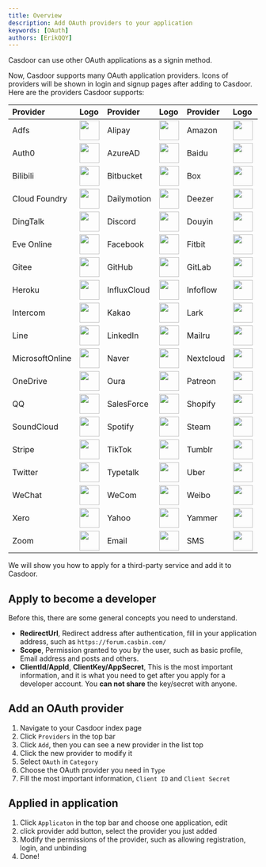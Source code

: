 ```yaml
---
title: Overview
description: Add OAuth providers to your application
keywords: [OAuth]
authors: [ErikQQY]
---
```


Casdoor can use other OAuth applications as a signin method.

Now, Casdoor supports many OAuth application providers. Icons of providers will be shown in login and signup pages after adding to Casdoor. Here are the providers Casdoor supports:

| Provider | Logo | Provider | Logo | Provider | Logo | Provider | Logo |
| :---- | :---- | :---- | :---- | :---- | :---- | :---- | :---- |
| Adfs | <img src="https://cdn.casbin.org/img/social_adfs.png" width="40" /> | Alipay | <img src="https://cdn.casbin.org/img/social_alipay.png" width="40" /> | Amazon | <img src="https://cdn.casbin.org/img/social_amazon.png" width="40" /> | Apple | <img src="https://cdn.casbin.org/img/social_apple.png" width="40" /> |
| Auth0 | <img src="https://cdn.casbin.org/img/social_auth0.png" width="40" /> | AzureAD | <img src="https://cdn.casbin.org/img/social_azuread.png" width="40" /> | Baidu | <img src="https://cdn.casbin.org/img/social_baidu.png" width="40" /> | Battle.net | <img src="https://cdn.casbin.org/img/social_battlenet.png" width="40" /> |
| Bilibili | <img src="https://cdn.casbin.org/img/social_bilibili.png" width="40" /> | Bitbucket | <img src="https://cdn.casbin.org/img/social_bitbucket.png" width="40" /> | Box | <img src="https://cdn.casbin.org/img/social_box.png" width="40" /> | Casdoor | <img src="https://cdn.casbin.org/img/social_casdoor.png" width="40" /> |
| Cloud Foundry | <img src="https://cdn.casbin.org/img/social_cloudfoundry.png" width="40" /> | Dailymotion | <img src="https://cdn.casbin.org/img/social_dailymotion.png" width="40" /> | Deezer | <img src="https://cdn.casbin.org/img/social_deezer.png" width="40" /> | DigitalOcean | <img src="https://cdn.casbin.org/img/social_digitalocean.png" width="40" /> |
| DingTalk | <img src="https://cdn.casbin.org/img/social_dingtalk.png" width="40" /> | Discord | <img src="https://cdn.casbin.org/img/social_discord.png" width="40" /> | Douyin | <img src="https://cdn.casbin.org/img/social_douyin.png" width="40" /> | Dropbox | <img src="https://cdn.casbin.org/img/social_dropbox.png" width="40" /> |
| Eve Online | <img src="https://cdn.casbin.org/img/social_eveonline.png" width="40" /> | Facebook | <img src="https://cdn.casbin.org/img/social_facebook.png" width="40" /> | Fitbit | <img src="https://cdn.casbin.org/img/social_fitbit.png" width="40" /> | Gitea | <img src="https://cdn.casbin.org/img/social_gitea.png" width="40" /> |
| Gitee | <img src="https://cdn.casbin.org/img/social_gitee.png" width="40" /> | GitHub | <img src="https://cdn.casbin.org/img/social_github.png" width="40" /> | GitLab | <img src="https://cdn.casbin.org/img/social_gitlab.png" width="40" /> | Google | <img src="https://cdn.casbin.org/img/social_google.png" width="40" /> |
| Heroku | <img src="https://cdn.casbin.org/img/social_heroku.png" width="40" /> | InfluxCloud | <img src="https://cdn.casbin.org/img/social_influxcloud.png" width="40" /> | Infoflow | <img src="https://cdn.casbin.org/img/social_infoflow.png" width="40" /> | Instagram | <img src="https://cdn.casbin.org/img/social_instagram.png" width="40" /> |
| Intercom | <img src="https://cdn.casbin.org/img/social_intercom.png" width="40" /> | Kakao | <img src="https://cdn.casbin.org/img/social_kakao.png" width="40" /> | Lark | <img src="https://cdn.casbin.org/img/social_lark.png" width="40" /> | Lastfm | <img src="https://cdn.casbin.org/img/social_lastfm.png" width="40" /> |
| Line | <img src="https://cdn.casbin.org/img/social_line.png" width="40" /> | LinkedIn | <img src="https://cdn.casbin.org/img/social_linkedin.png" width="40" /> | Mailru | <img src="https://cdn.casbin.org/img/social_mailru.png" width="40" /> | Meetup | <img src="https://cdn.casbin.org/img/social_meetup.png" width="40" /> |
| MicrosoftOnline | <img src="https://cdn.casbin.org/img/social_microsoftonline.png" width="40" /> | Naver | <img src="https://cdn.casbin.org/img/social_naver.png" width="40" /> | Nextcloud | <img src="https://cdn.casbin.org/img/social_nextcloud.png" width="40" /> | Okta | <img src="https://cdn.casbin.org/img/social_okta.png" width="40" /> |
| OneDrive | <img src="https://cdn.casbin.org/img/social_onedrive.png" width="40" /> | Oura | <img src="https://cdn.casbin.org/img/social_oura.png" width="40" /> | Patreon | <img src="https://cdn.casbin.org/img/social_patreon.png" width="40" /> | Paypal | <img src="https://cdn.casbin.org/img/social_paypal.png" width="40" /> |
| QQ | <img src="https://cdn.casbin.org/img/social_qq.png" width="40" /> | SalesForce | <img src="https://cdn.casbin.org/img/social_salesforce.png" width="40" /> | Shopify | <img src="https://cdn.casbin.org/img/social_shopify.png" width="40" /> | Slack | <img src="https://cdn.casbin.org/img/social_slack.png" width="40" /> |
| SoundCloud | <img src="https://cdn.casbin.org/img/social_soundcloud.png" width="40" /> | Spotify | <img src="https://cdn.casbin.org/img/social_spotify.png" width="40" /> | Steam | <img src="https://cdn.casbin.org/img/social_steam.png" width="40" /> | Strava | <img src="https://cdn.casbin.org/img/social_strava.png" width="40" /> |
| Stripe | <img src="https://cdn.casbin.org/img/social_stripe.png" width="40" /> | TikTok | <img src="https://cdn.casbin.org/img/social_tiktok.png" width="40" /> | Tumblr | <img src="https://cdn.casbin.org/img/social_tumblr.png" width="40" /> | Twitch | <img src="https://cdn.casbin.org/img/social_twitch.png" width="40" /> |
| Twitter | <img src="https://cdn.casbin.org/img/social_twitter.png" width="40" /> | Typetalk | <img src="https://cdn.casbin.org/img/social_typetalk.png" width="40" /> | Uber | <img src="https://cdn.casbin.org/img/social_uber.png" width="40" /> | VK | <img src="https://cdn.casbin.org/img/social_vk.png" width="40" /> |
| WeChat | <img src="https://cdn.casbin.org/img/social_wechat.png" width="40" /> | WeCom | <img src="https://cdn.casbin.org/img/social_wecom.png" width="40" /> | Weibo | <img src="https://cdn.casbin.org/img/social_weibo.png" width="40" /> | Wepay | <img src="https://cdn.casbin.org/img/social_wepay.png" width="40" /> |
| Xero | <img src="https://cdn.casbin.org/img/social_xero.png" width="40" /> | Yahoo | <img src="https://cdn.casbin.org/img/social_yahoo.png" width="40" /> | Yammer | <img src="https://cdn.casbin.org/img/social_yammer.png" width="40" /> | Yandex | <img src="https://cdn.casbin.org/img/social_yandex.png" width="40" /> |
| Zoom | <img src="https://cdn.casbin.org/img/social_zoom.png" width="40" /> | Email | <img src="https://cdn.casbin.org/img/social_mail.png" width="40" /> | SMS | <img src="https://cdn.casbin.org/img/social_msg.png" width="40" /> |

We will show you how to apply for a third-party service and add it to Casdoor.

## Apply to become a developer

Before this, there are some general concepts you need to understand.

- **RedirectUrl**, Redirect address after authentication, fill in your application address, such as `https://forum.casbin.com/`
- **Scope**, Permission granted to you by the user, such as basic profile, Email address and posts and others.
- **ClientId/AppId**, **ClientKey/AppSecret**, This is the most important information, and it is what you need to get after you apply for a developer account. You **can not share** the key/secret with anyone.

## Add an OAuth provider

1. Navigate to your Casdoor index page
2. Click `Providers` in the top bar
3. Click `Add`, then you can see a new provider in the list top
4. Click the new provider to modify it
5. Select `OAuth` in  `Category`
6. Choose the OAuth provider you need in `Type`
7. Fill the most important information, `Client ID` and `Client Secret`

## Applied in application

1. Click `Applicaton` in the top bar and choose one application, edit
2. click provider add button, select the provider you just added
3. Modify the permissions of the provider, such as allowing registration, login, and unbinding
4. Done!
